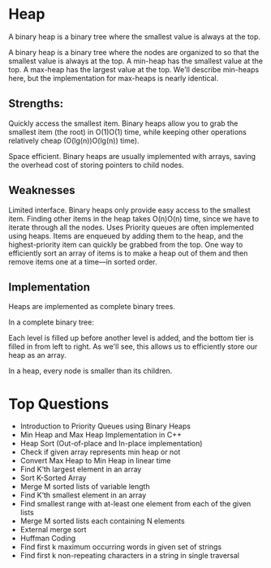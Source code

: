# Heap

A binary heap is a binary tree where the smallest value is always at the top.

A binary heap is a binary tree where the nodes are organized to so that the smallest value is always at the top.
A min-heap has the smallest value at the top. A max-heap has the largest value at the top. We'll describe min-heaps
here, but the implementation for max-heaps is nearly identical.

## Strengths:
Quickly access the smallest item. Binary heaps allow you to grab the smallest item (the root) in O(1)O(1) time, 
while keeping other operations relatively cheap (O(lg(n))O(lg(n)) time).

Space efficient. Binary heaps are usually implemented with arrays, saving the overhead cost of storing pointers to child nodes.

## Weaknesses
Limited interface. Binary heaps only provide easy access to the smallest item. Finding other items in the heap 
takes O(n)O(n) time, since we have to iterate through all the nodes.
Uses
Priority queues are often implemented using heaps. Items are enqueued by adding them to the heap, and the 
highest-priority item can quickly be grabbed from the top.
One way to efficiently sort an array of items is to make a heap out of them and then remove items one at a 
time—in sorted order.

## Implementation
Heaps are implemented as complete binary trees.

In a complete binary tree:

Each level is filled up before another level is added, and
the bottom tier is filled in from left to right.
As we'll see, this allows us to efficiently store our heap as an array.

In a heap, every node is smaller than its children.

# Top Questions 

* Introduction to Priority Queues using Binary Heaps
* Min Heap and Max Heap Implementation in C++
* Heap Sort (Out-of-place and In-place implementation)
* Check if given array represents min heap or not
* Convert Max Heap to Min Heap in linear time
* Find K’th largest element in an array
* Sort K-Sorted Array
* Merge M sorted lists of variable length
* Find K’th smallest element in an array
* Find smallest range with at-least one element from each of the given lists
* Merge M sorted lists each containing N elements
* External merge sort
* Huffman Coding
* Find first k maximum occurring words in given set of strings
* Find first k non-repeating characters in a string in single traversal